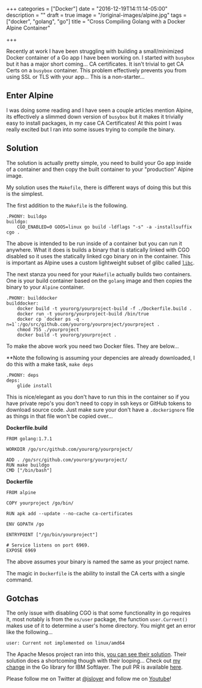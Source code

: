 +++
categories = ["Docker"]
date = "2016-12-19T14:11:14-05:00"
description = ""
draft = true
image = "/original-images/alpine.jpg"
tags = ["docker", "golang", "go"]
title = "Cross Compiling Golang with a Docker Alpine Container"

+++

Recently at work I have been struggling with building a small/minimized Docker container of a Go app I have been working on.  I started with `busybox` but it has a major short coming...  CA certificates.  It isn't trivial to get CA Certs on a `busybox` container.  This problem effectively prevents you from using SSL or TLS with your app...  This is a non-starter...

## Enter Alpine
I was doing some reading and I have seen a couple articles mention Alpine, its effectively a slimmed down version of `busybox` but it makes it trivially easy to install packages, in my case CA Certificates!  At this point I was really excited but I ran into some issues trying to compile the binary.

## Solution
The solution is actually pretty simple, you need to build your Go app inside of a container and then copy the built container to your "production" Alpine image.

My solution uses the `Makefile`, there is different ways of doing this but this is the simplest.

The first addition to the `Makefile` is the following.

```
.PHONY: buildgo
buildgo:
    CGO_ENABLED=0 GOOS=linux go build -ldflags "-s" -a -installsuffix cgo .
```

The above is intended to be run inside of a container but you can run it anywhere.  What it does is builds a binary that is statically linked with CGO disabled so it uses the statically linked cgo binary on in the container.  This is important as Alpine uses a custom lightweight subset of glibc called [`libc`](http://www.musl-libc.org/).

The next stanza you need for your `Makefile` actually builds two containers.  One is your build container based on the `golang` image and then copies the binary to your `Alpine` container.

```
.PHONY: builddocker
builddocker:
    docker build -t yourorg/yourproject-build -f ./Dockerfile.build .
    docker run -t yourorg/yourproject-build /bin/true
    docker cp `docker ps -q -n=1`:/go/src/github.com/yourorg/yourproject/yourproject .
    chmod 755 ./yourproject
    docker build -t yourorg/yourproject .
```

To make the above work you need two Docker files.  They are below...

**Note the following is assuming your depencies are already downloaded, I do this with a make task, `make deps`

```
.PHONY: deps
deps:
    glide install

```

This is nice/elegant as you don't have to run this in the container so if you have private repo's you don't need to copy in ssh keys or GitHub tokens to download source code.  Just make sure your don't have a `.dockerignore` file as things in that file won't be copied over...

**Dockerfile.build**
```
FROM golang:1.7.1

WORKDIR /go/src/github.com/yourorg/yourproject/

ADD . /go/src/github.com/yourorg/yourproject/
RUN make buildgo
CMD ["/bin/bash"]
```


**Dockerfile**
```
FROM alpine

COPY yourproject /go/bin/

RUN apk add --update --no-cache ca-certificates

ENV GOPATH /go

ENTRYPOINT ["/go/bin/yourproject"]

# Service listens on port 6969.
EXPOSE 6969
```

The above assumes your binary is named the same as your project name.

The magic in `Dockerfile` is the ability to install the CA certs with a single command.

## Gotchas

The only issue with disabling CGO is that some functionality in go requires it, most notably is from the `os/user` package, the function `user.Current()` makes use of it to determine a user's home directory.  You might get an error like the following...

```
user: Current not implemented on linux/amd64
```

The Apache Mesos project ran into this, [you can see their solution](https://github.com/mesosphere/mesos-dns/commit/4b99d6cc16c2be170525cd572f6564b673ac90d0).  Their solution does a shortcoming though with their looping...  Check out [my change](https://github.com/jsloyer/softlayer-go/blob/af445630c2c18a51aebd3f9b0158a162310699db/session/session.go#L141-L152) in the Go library for IBM Softlayer.  The pull PR is available [here](https://github.com/softlayer/softlayer-go/pull/32).

Please follow me on Twitter at [@jsloyer](http://twitter.com/jsloyer) and follow me on [Youtube](https://www.youtube.com/channel/UCQb6E0NWy6kVglreLNigxng)!
